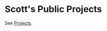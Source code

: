 # Scott's Public Projects 

See [Projects](https://github.com/paragonie-scott/public-projects/projects).
